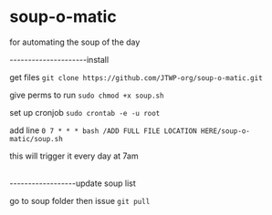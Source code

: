 # soup-o-matic
for automating the soup of the day 


---------------------install 


get files
`git clone https://github.com/JTWP-org/soup-o-matic.git `

give perms to run
`sudo chmod +x soup.sh`

set up cronjob
`sudo crontab -e -u root`

add line
`0 7 * * * bash /ADD FULL FILE LOCATION HERE/soup-o-matic/soup.sh`

this will trigger it every day at 7am <br><br>


------------------update soup list 


go to soup folder then issue 
`git pull`
